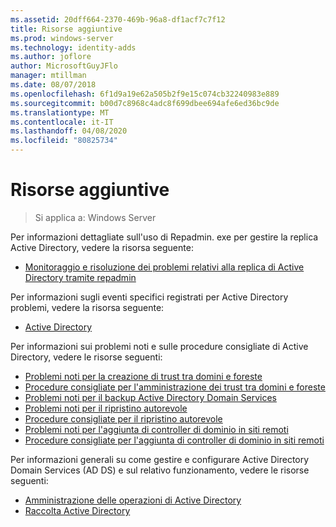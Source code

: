 ```yaml
---
ms.assetid: 20dff664-2370-469b-96a8-df1acf7c7f12
title: Risorse aggiuntive
ms.prod: windows-server
ms.technology: identity-adds
ms.author: joflore
author: MicrosoftGuyJFlo
manager: mtillman
ms.date: 08/07/2018
ms.openlocfilehash: 6f1d9a19e62a505b2f9e15c074cb32240983e889
ms.sourcegitcommit: b00d7c8968c4adc8f699dbee694afe6ed36bc9de
ms.translationtype: MT
ms.contentlocale: it-IT
ms.lasthandoff: 04/08/2020
ms.locfileid: "80825734"
---
```

# <a name="additional-resources"></a>Risorse aggiuntive

>Si applica a: Windows Server

Per informazioni dettagliate sull'uso di Repadmin. exe per gestire la replica Active Directory, vedere la risorsa seguente: 

- [Monitoraggio e risoluzione dei problemi relativi alla replica di Active Directory tramite repadmin](https://go.microsoft.com/fwlink/?LinkId=122830)

Per informazioni sugli eventi specifici registrati per Active Directory problemi, vedere la risorsa seguente:

- [Active Directory](https://go.microsoft.com/fwlink/?LinkId=122877)

Per informazioni sui problemi noti e sulle procedure consigliate di Active Directory, vedere le risorse seguenti:

- [Problemi noti per la creazione di trust tra domini e foreste](https://go.microsoft.com/fwlink/?LinkId=128784)
- [Procedure consigliate per l'amministrazione dei trust tra domini e foreste](https://go.microsoft.com/fwlink/?LinkId=128785)
- [Problemi noti per il backup Active Directory Domain Services](https://go.microsoft.com/fwlink/?LinkId=128793)
- [Problemi noti per il ripristino autorevole](https://go.microsoft.com/fwlink/?LinkId=128788)
- [Procedure consigliate per il ripristino autorevole](https://go.microsoft.com/fwlink/?LinkId=128791) 
- [Problemi noti per l'aggiunta di controller di dominio in siti remoti](https://go.microsoft.com/fwlink/?LinkId=128794)
- [Procedure consigliate per l'aggiunta di controller di dominio in siti remoti](https://go.microsoft.com/fwlink/?LinkId=128796)

Per informazioni generali su come gestire e configurare Active Directory Domain Services (AD DS) e sul relativo funzionamento, vedere le risorse seguenti:

- [Amministrazione delle operazioni di Active Directory](https://go.microsoft.com/fwlink/?LinkId=128798)
- [Raccolta Active Directory](https://go.microsoft.com/fwlink/?LinkId=34157)